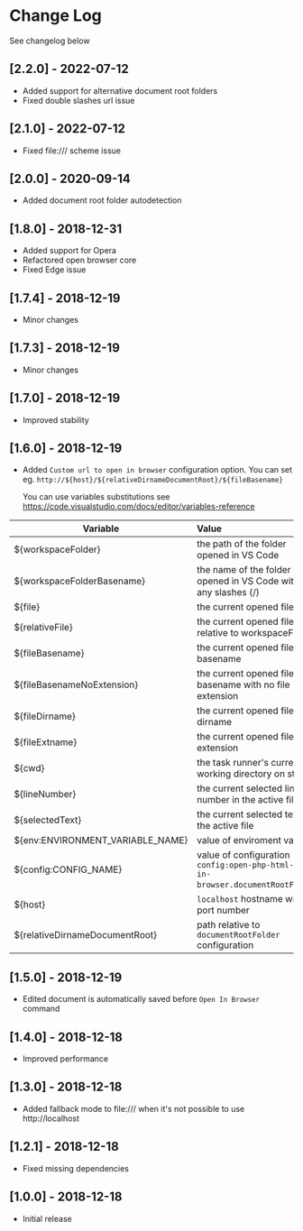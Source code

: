 # Change Log

See changelog below


## [2.2.0] - 2022-07-12
- Added support for alternative document root folders
- Fixed double slashes url issue

## [2.1.0] - 2022-07-12
- Fixed file:/// scheme issue

## [2.0.0] - 2020-09-14
- Added document root folder autodetection

## [1.8.0] - 2018-12-31
- Added support for Opera
- Refactored open browser core
- Fixed Edge issue

## [1.7.4] - 2018-12-19
- Minor changes

## [1.7.3] - 2018-12-19
- Minor changes

## [1.7.0] - 2018-12-19
- Improved stability

## [1.6.0] - 2018-12-19
- Added `Custom url to open in browser` configuration option.  You can set eg. `http://${host}/${relativeDirnameDocumentRoot}/${fileBasename}`

  You can use variables substitutions see https://code.visualstudio.com/docs/editor/variables-reference

| Variable      | Value                       |
| ------------- |:----------------------------|
| ${workspaceFolder} | the path of the folder opened in VS Code |
| ${workspaceFolderBasename} | the name of the folder opened in VS Code without any slashes (/) |
| ${file} | the current opened file |
| ${relativeFile} | the current opened file relative to workspaceFolder |
| ${fileBasename} | the current opened file's basename |
| ${fileBasenameNoExtension} | the current opened file's basename with no file extension |
| ${fileDirname} | the current opened file's dirname |
| ${fileExtname} | the current opened file's extension |
| ${cwd} | the task runner's current working directory on startup |
| ${lineNumber} | the current selected line number in the active file |
| ${selectedText} | the current selected text in the active file |
| ${env:ENVIRONMENT_VARIABLE_NAME} | value of enviroment variable |
| ${config:CONFIG_NAME} | value of configuration (eg. `config:open-php-html-js-in-browser.documentRootFolder`) |
| ${host} | `localhost` hostname with port number |
| ${relativeDirnameDocumentRoot} | path relative to `documentRootFolder` configuration |

## [1.5.0] - 2018-12-19
- Edited document is automatically saved before `Open In Browser` command

## [1.4.0] - 2018-12-18
- Improved performance

## [1.3.0] - 2018-12-18
- Added fallback mode to file:/// when it's not possible to use http://localhost

## [1.2.1] - 2018-12-18
- Fixed missing dependencies

## [1.0.0] - 2018-12-18
- Initial release
